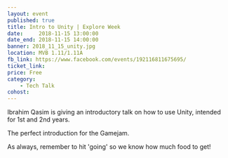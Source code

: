 ```yaml
---
layout: event
published: true
title: Intro to Unity | Explore Week
date:     2018-11-15 13:00:00
date_end: 2018-11-15 14:00:00
banner: 2018_11_15_unity.jpg
location: MVB 1.11/1.11A
fb_link: https://www.facebook.com/events/192116811675695/
ticket_link:
price: Free
category:
    - Tech Talk
cohost:
---
```


Ibrahim Qasim is giving an introductory talk on how to use Unity, intended for 1st and 2nd years.

The perfect introduction for the Gamejam.

As always, remember to hit 'going' so we know how much food to get!
